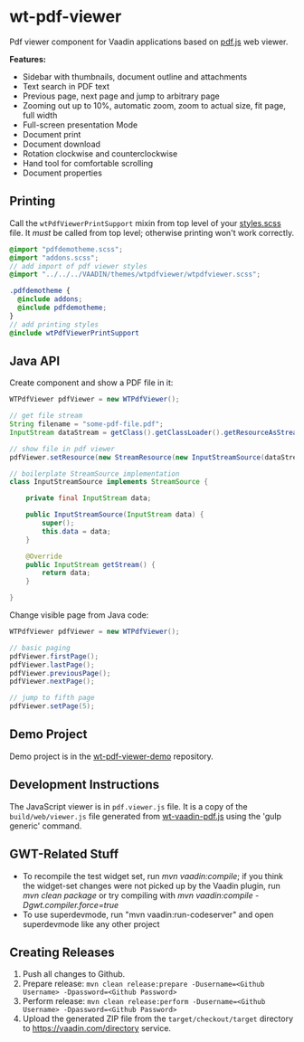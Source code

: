 # wt-pdf-viewer

Pdf viewer component for Vaadin applications based on [pdf.js](https://github.com/mozilla/pdf.js/) web viewer.

**Features:**
* Sidebar with thumbnails, document outline and attachments
* Text search in PDF text
* Previous page, next page and jump to arbitrary page
* Zooming out up to 10%, automatic zoom, zoom to actual size, fit page, full width
* Full-screen presentation Mode
* Document print
* Document download
* Rotation clockwise and counterclockwise
* Hand tool for comfortable scrolling
* Document properties

## Printing
Call the `wtPdfViewerPrintSupport` mixin from top level of your [styles.scss](https://github.com/WhitesteinTechnologies/wt-pdf-viewer-demo/blob/fe80d00e784443f4e975d8fd1dad64b4ff736a40/src/main/webapp/VAADIN/themes/pdfdemotheme/styles.scss) file. It _must_ be called from top level; otherwise printing won't work correctly.

````scss
@import "pdfdemotheme.scss";
@import "addons.scss";
// add import of pdf viewer styles
@import "../../../VAADIN/themes/wtpdfviewer/wtpdfviewer.scss";

.pdfdemotheme {
  @include addons;
  @include pdfdemotheme;
}
// add printing styles
@include wtPdfViewerPrintSupport
````


## Java API
Create component and show a PDF file in it:
````java
WTPdfViewer pdfViewer = new WTPdfViewer();

// get file stream
String filename = "some-pdf-file.pdf";
InputStream dataStream = getClass().getClassLoader().getResourceAsStream(filename);

// show file in pdf viewer
pdfViewer.setResource(new StreamResource(new InputStreamSource(dataStream), filename));

// boilerplate StreamSource implementation
class InputStreamSource implements StreamSource {

	private final InputStream data;

	public InputStreamSource(InputStream data) {
		super();
		this.data = data;
	}

	@Override
	public InputStream getStream() {
		return data;
	}

}
````

Change visible page from Java code:
````java
WTPdfViewer pdfViewer = new WTPdfViewer();

// basic paging
pdfViewer.firstPage();
pdfViewer.lastPage();
pdfViewer.previousPage();
pdfViewer.nextPage();

// jump to fifth page	
pdfViewer.setPage(5);
````

## Demo Project
Demo project is in the [wt-pdf-viewer-demo](https://github.com/WhitesteinTechnologies/wt-pdf-viewer-demo/) repository.

## Development Instructions
The JavaScript viewer is in `pdf.viewer.js` file. It is a copy of the `build/web/viewer.js` file generated from [wt-vaadin-pdf.js](https://github.com/WhitesteinTechnologies/wt-vaadin-pdf.js) using the 'gulp generic' command.

## GWT-Related Stuff

* To recompile the test widget set, run *mvn vaadin:compile*; if you think the widget-set changes were not picked up by the Vaadin plugin, run *mvn clean package* or try compiling with *mvn vaadin:compile -Dgwt.compiler.force=true*
* To use superdevmode, run "mvn vaadin:run-codeserver" and open superdevmode like any other project

## Creating Releases

1. Push all changes to Github.
2. Prepare release: `mvn clean release:prepare -Dusername=<Github Username> -Dpassword=<Github Password>`
3. Perform release: `mvn clean release:perform -Dusername=<Github Username> -Dpassword=<Github Password>`
4. Upload the generated ZIP file from the `target/checkout/target` directory to https://vaadin.com/directory service.
